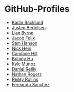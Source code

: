# GitHub-Profiles

* [Kadin Backlund]()
* [Justen Bertelsen]()
* [Lian Byrne]()
* [Jacob Felix]()
* [Sam Hanson]()
* [Nick Hein]()
* [Candace Hill]()
* [Britney Hu]()
* [Kyle Munoz]()
* [Daniel Reilly]()
* [Nathan Rogers]()
* [Reiley Rollins](https://github.com/r-rollins)
* [Fernando Sanchez]()
